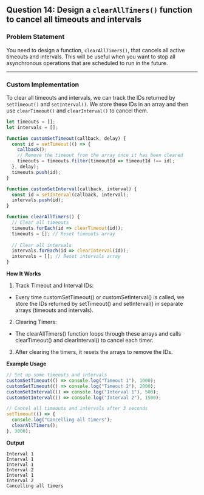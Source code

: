 ## Question 14: Design a `clearAllTimers()` function to cancel all timeouts and intervals

### **Problem Statement**

You need to design a function, `clearAllTimers()`, that cancels all active timeouts and intervals. This will be useful when you want to stop all asynchronous operations that are scheduled to run in the future.

---

### **Custom Implementation**

To clear all timeouts and intervals, we can track the IDs returned by `setTimeout()` and `setInterval()`. We store these IDs in an array and then use `clearTimeout()` and `clearInterval()` to cancel them.

```javascript
let timeouts = [];
let intervals = [];

function customSetTimeout(callback, delay) {
  const id = setTimeout(() => {
    callback();
    // Remove the timeout from the array once it has been cleared
    timeouts = timeouts.filter(timeoutId => timeoutId !== id);
  }, delay);
  timeouts.push(id);
}

function customSetInterval(callback, interval) {
  const id = setInterval(callback, interval);
  intervals.push(id);
}

function clearAllTimers() {
  // Clear all timeouts
  timeouts.forEach(id => clearTimeout(id));
  timeouts = []; // Reset timeouts array
  
  // Clear all intervals
  intervals.forEach(id => clearInterval(id));
  intervals = []; // Reset intervals array
}
```
**How It Works**
1. Track Timeout and Interval IDs:
  * Every time customSetTimeout() or customSetInterval() is called, we store the IDs returned by setTimeout() and setInterval() in separate arrays (timeouts and intervals).
2. Clearing Timers:
  * The clearAllTimers() function loops through these arrays and calls clearTimeout() and clearInterval() to cancel each timer.
3. After clearing the timers, it resets the arrays to remove the IDs.

**Example Usage**
```javascript
// Set up some timeouts and intervals
customSetTimeout(() => console.log("Timeout 1"), 1000);
customSetTimeout(() => console.log("Timeout 2"), 2000);
customSetInterval(() => console.log("Interval 1"), 500);
customSetInterval(() => console.log("Interval 2"), 1500);

// Cancel all timeouts and intervals after 3 seconds
setTimeout(() => {
  console.log("Cancelling all timers");
  clearAllTimers();
}, 3000);
```

**Output**
```
Interval 1
Interval 1
Interval 1
Interval 2
Interval 1
Interval 2
Cancelling all timers
```
